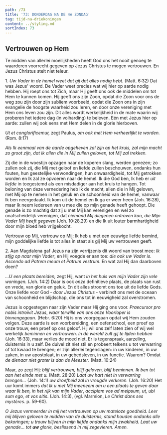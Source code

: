 ```yaml
---
path: /73
title: '73: DONDERDAG NA DE 4e ZONDAG'
tag: tijd-na-driekoningen
content: ../styling.md
sortIndex: 73
---
```


## Vertrouwen op Hem

Te midden van allerlei moeilijkheden heeft God ons het nooit genoeg te waarderen voorrecht gegeven op Jezus Christus te mogen vertrouwen. En Jezus Christus stelt niet teleur.

1\. _Uw Vader in de hemel weet dat gij dat alles nodig hebt._ (Matt. 6:32) Dat was Jezus' woord. De Vader weet precies wat wij hier op aarde nodig hebben. Hij roept ons tot Zich, maar Hij geeft ons ook de middelen om tot Hem te kunnen komen. Hij geeft ons zijn Zoon, opdat die Zoon voor ons de weg zou zijn door zijn subliem voorbeeld, opdat die Zoon ons in zijn evangelie de hoogste waarheid zou leren, en door onze vereniging met Hem ons leven zou zijn. Dit alles wordt werkelijkheid in de mate waarin wij proberen het iedere dag (in volharding) te beleven. Eén met Jezus hier op aarde: zullen wij ook eens met Hem delen in de glorie hierboven.

_Ut et conglorificemur,_ zegt Paulus, _om ook met Hem verheerlijkt te worden._ (Rom. 8:17)

_Als Ik eenmaal van de aarde opgeheven zal zijn op het kruis, zal mijn macht zo groot zijn, dat Ik allen die in Mij zullen geloven, tot Mij zal trekken._

Zij die in de woestijn opzagen naar de koperen slang, werden genezen; zo zullen ook zij, die Mij met geloof en liefde zullen beschouwen, ondanks hun fouten, hun geestelijke verwondingen, hun onwaardigheid, tot Mij getrokken worden en Ik zal ze opvoeren naar de hemel. Ik die God ben, Ik heb er _uit liefde_ in toegestemd als een misdadiger aan het kruis te hangen. Tot beloning van deze vernedering heb Ik de macht, allen die in Mij geloven, met Mij op te nemen in het geluk en de schoonheid van de hemel, vanwaar Ik ben neergedaald. Ik kom uit de hemel en Ik ga er weer heen (Joh. 16:28), maar Ik neem iedereen van u mee die op mijn genade heeft gehoopt. Die genade is zo machtig dat zij u met Mij kan verenigen en wel zo onafscheidelijk verenigen, dat _niemand Mij diegenen ontroven kan, die Mijn Vader Mij heeft gegeven_ (Joh. 10:28,29) en die Ik uit louter barmhartigheid door mijn bloed heb vrijgekocht.

Vertrouw op Mij, vertrouw op Mij; Ik heb u met een eeuwige liefde bemind, mijn goddelijke liefde is tot alles in staat als gij Mij uw vertrouwen geeft.

2\. Aan Magdalena gaf Jezus na zijn verrijzenis dit woord van troost mee: _Ik stijg op naar mijn Vader_, en Hij voegde er aan toe: _die ook uw Vader is_. _Ascendo ad Patrem meum et Patrum vestrum_. En wat zal Hij dan daarboven doen?

_...U een plaats bereiden,_ zegt Hij, want _in het huis van mijn Vader zijn vele woningen._ (Joh. 14:2) Daar is ook _onze_ definitieve plaats, de plaats van rust en vrede, van glorie en geluk. En dit alles stroomt ons toe uit de liefde Gods. Onze liefde voor God - _door Jezus Christus_ - verbindt ons met de oceaan van schoonheid en blijdschap, die ons tot in eeuwigheid zal overstromen.

Jezus is opgestegen naar zijn Vader maar Hij ging ons voor. _Praecursor pro nobis introïvit Jezus_, _waar terwille van ons onze Voorloper is binnengegaan._ (Hebr. 6:20) Hij is ons voorgegaan opdat wij Hem zouden volgen. Deze aarde is een voorbereiding, een oefenschool, een proef op onze trouw, een proef op ons geloof. Hij wil ons zelf laten zien of wij wel werkelijk _beminnen en vertrouwen_. _In de wereld zult gij te lijden hebben_ (Joh. 16:33), maar verlies de moed niet. Er is tegenspraak, aarzeling, duisternis in u zelf. De duivel zit niet stil en probeert telkens u tot verwarring of tot kwaad te brengen; er zijn allerlei tegenslagen: in uw kinderen, in uw zaken, in uw apostolaat, in uw gebedsleven, in uw functie. Waarom? Omdat _de dienaar niet groter is dan de Meester_. (Matt. 10:24)

Maar, zo zegt Hij: _blijf vertrouwen, blijf geloven, blijf beminnen_. _Ik ben tot aan het einde met u._ (Matt. 28:20) _Laat uw hart niet in verwarring brengen..._ (Joh. 14:1) _uw droefheid zal in vreugde verkeren._ (Joh. 16:20) Het uur komt immers _dat Ik u met Mij meeneem om u een plaats te geven daar waar Ik ben, in het rijk van mijn Vader_, _accipiam vos ad meipsum, ut, ubi sum ego, et vos sitis_. (Joh. 14:3), (vgl. Marmion, _Le Christ dans ses mystères_. p. 59-60).

_O Jezus vermeerder in mij het vertrouwen op uw mateloze goedheid. Leer mij blijven geloven te midden van de duisternis, stand houden ondanks alle bekoringen; u trouw blijven in mijn liefde ondanks mijn zwakheid. Laat uw genade... tot __uw__ glorie, beslissend in mij zegevieren. Amen._
